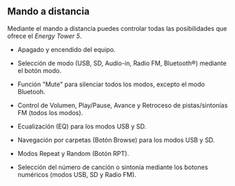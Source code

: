 ## Mando a distancia

Mediante el mando a distancia puedes controlar todas las posibilidades que ofrece el *Energy Tower 5*.

* Apagado y encendido del equipo.

* Selección de modo (USB, SD, Audio-in, Radio FM, Bluetooth®) mediante el botón modo.

* Función "Mute" para silenciar todos los modos, excepto el modo Bluetooh.

* Control de Volumen, Play/Pause, Avance y Retroceso de pistas/sintonías FM (todos los modos).

* Ecualización (EQ) para los modos USB y SD.

* Navegación por carpetas (Botón Browse) para los modos USB y SD.

* Modos Repeat y Random (Botón RPT).

* Selección del número de canción o sintonía mediante los botones numéricos (modos USB, SD y Radio FM).









